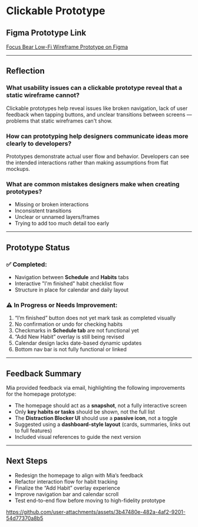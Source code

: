# Clickable Prototype

## Figma Prototype Link  
[Focus Bear Low-Fi Wireframe Prototype on Figma](https://www.figma.com/design/oCKwqlP1hp1564BtaHx3OS/Focus-Bear-Homepage-%E2%80%93-Low-Fi-Wireframe?node-id=0-1&t=cxNN5lm42CjDS8Ms-1)

---

## Reflection

### What usability issues can a clickable prototype reveal that a static wireframe cannot?
Clickable prototypes help reveal issues like broken navigation, lack of user feedback when tapping buttons, and unclear transitions between screens — problems that static wireframes can't show.

### How can prototyping help designers communicate ideas more clearly to developers?
Prototypes demonstrate actual user flow and behavior. Developers can see the intended interactions rather than making assumptions from flat mockups.

### What are common mistakes designers make when creating prototypes?
- Missing or broken interactions
- Inconsistent transitions
- Unclear or unnamed layers/frames
- Trying to add too much detail too early

---

## Prototype Status

### ✅ Completed:
- Navigation between **Schedule** and **Habits** tabs
- Interactive "I'm finished" habit checklist flow
- Structure in place for calendar and daily layout

### ⚠️ In Progress or Needs Improvement:
1. “I’m finished” button does not yet mark task as completed visually
2. No confirmation or undo for checking habits
3. Checkmarks in **Schedule tab** are not functional yet
4. “Add New Habit” overlay is still being revised
5. Calendar design lacks date-based dynamic updates
6. Bottom nav bar is not fully functional or linked

---

## Feedback Summary

Mia provided feedback via email, highlighting the following improvements for the homepage prototype:

- The homepage should act as a **snapshot**, not a fully interactive screen  
- Only **key habits or tasks** should be shown, not the full list  
- The **Distraction Blocker UI** should use a **passive icon**, not a toggle  
- Suggested using a **dashboard-style layout** (cards, summaries, links out to full features)  
- Included visual references to guide the next version  




---

## Next Steps
- Redesign the homepage to align with Mia’s feedback
- Refactor interaction flow for habit tracking
- Finalize the “Add Habit” overlay experience
- Improve navigation bar and calendar scroll
- Test end-to-end flow before moving to high-fidelity prototype


https://github.com/user-attachments/assets/3b47480e-482a-4af2-9201-54d77370a8b5



